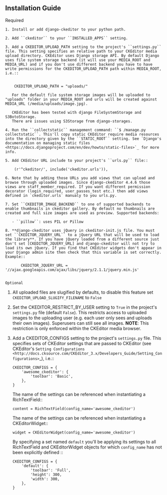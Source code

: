 Installation Guide
------------------

Required
~~~~~~~~
1. Install or add django-ckeditor to your python path.

2. Add ``ckeditor`` to your ``INSTALLED_APPS`` setting.

3. Add a CKEDITOR_UPLOAD_PATH setting to the project's ``settings.py`` file. This setting specifies an relative path to your CKEditor media upload directory. CKEditor uses Django storage API. By default Django uses file system storage backend (it will use your MEDIA_ROOT and MEDIA_URL) and if you don't use different backend you have to have write permissions for the CKEDITOR_UPLOAD_PATH path within MEDIA_ROOT, i.e.::


    CKEDITOR_UPLOAD_PATH = "uploads/"

   For the default file system storage images will be uploaded to "uploads" folder in your MEDIA_ROOT and urls will be created against MEDIA_URL (/media/uploads/image.jpg).

   CKEditor has been tested with django FileSystemStorage and S3BotoStorage.
   There are issues using S3Storage from django-storages.

4. Run the ``collectstatic`` management command: ``$ /manage.py collectstatic``. This'll copy static CKEditor require media resources into the directory given by the ``STATIC_ROOT`` setting. See `Django's documentation on managing static files <https://docs.djangoproject.com/en/dev/howto/static-files>`_ for more info.

5. Add CKEditor URL include to your project's ``urls.py`` file::

    (r'^ckeditor/', include('ckeditor.urls')),

6. Note that by adding those URLs you add views that can upload and browse through uploaded images. Since django-ckeditor 4.4.6 those views are staff_member_required. If you want different permission decorator (login_required, user_passes_test etc.) then add views defined in `ckeditor.urls` manualy to you urls.py.

7. Set ``CKEDITOR_IMAGE_BACKEND`` to one of supported backends to enable thumbnails in ckeditor gallery. By default no thumbnails are created and full size images are used as preview. Supported backends:

   - ``pillow``: uses PIL or Pillow

8. **django-ckeditor uses jQuery in ckeditor-init.js file. You must set ``CKEDITOR_JQUERY_URL`` to a jQuery URL that will be used to load the library**. If you have jQuery loaded from a different source just don't set [CKEDITOR_JQUERY_URL] and django-ckeditor will not try to load its own jQuery. If you find that CKEditor widgets don't appear in your Django admin site then check that this variable is set correctly. Example::

       CKEDITOR_JQUERY_URL = '//ajax.googleapis.com/ajax/libs/jquery/2.1.1/jquery.min.js'


Optional
~~~~~~~~
1. All uploaded files are slugified by defaults, to disable this feature set ``CKEDITOR_UPLOAD_SLUGIFY_FILENAME`` to ``False``

2. Set the CKEDITOR_RESTRICT_BY_USER setting to ``True`` in the project's ``settings.py`` file (default ``False``). This restricts access to uploaded images to the uploading user (e.g. each user only sees and uploads their own images). Superusers can still see all images. **NOTE**: This restriction is only enforced within the CKEditor media browser.

3. Add a CKEDITOR_CONFIGS setting to the project's ``settings.py`` file. This specifies sets of CKEditor settings that are passed to CKEditor (see CKEditor's `Setting Configurations <http://docs.cksource.com/CKEditor_3.x/Developers_Guide/Setting_Configurations>`_), i.e.::

       CKEDITOR_CONFIGS = {
           'awesome_ckeditor': {
               'toolbar': 'Basic',
           },
       }

   The name of the settings can be referenced when instantiating a RichTextField::

       content = RichTextField(config_name='awesome_ckeditor')

   The name of the settings can be referenced when instantiating a CKEditorWidget::

       widget = CKEditorWidget(config_name='awesome_ckeditor')

   By specifying a set named ``default`` you'll be applying its settings to all RichTextField and CKEditorWidget objects for which ``config_name`` has not been explicitly defined ::

       CKEDITOR_CONFIGS = {
           'default': {
               'toolbar': 'Full',
               'height': 300,
               'width': 300,
           },
       }


